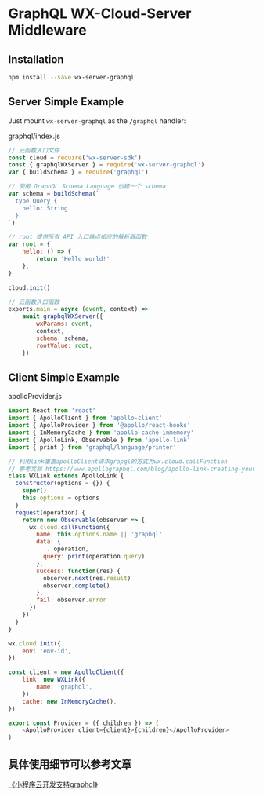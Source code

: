 # GraphQL WX-Cloud-Server Middleware

## Installation

```sh
npm install --save wx-server-graphql
```

## Server Simple Example

Just mount `wx-server-graphql` as the `/graphql` handler:

graphql/index.js

```js
// 云函数入口文件
const cloud = require('wx-server-sdk')
const { graphqlWXServer } = require('wx-server-graphql')
var { buildSchema } = require('graphql')

// 使用 GraphQL Schema Language 创建一个 schema
var schema = buildSchema(`
  type Query {
    hello: String
  }
`)

// root 提供所有 API 入口端点相应的解析器函数
var root = {
	hello: () => {
		return 'Hello world!'
	},
}

cloud.init()

// 云函数入口函数
exports.main = async (event, context) =>
	await graphqlWXServer({
		wxParams: event,
		context,
		schema: schema,
		rootValue: root,
	})
```

## Client Simple Example
apolloProvider.js
```js
import React from 'react'
import { ApolloClient } from 'apollo-client'
import { ApolloProvider } from '@apollo/react-hooks'
import { InMemoryCache } from 'apollo-cache-inmemory'
import { ApolloLink, Observable } from 'apollo-link'
import { print } from 'graphql/language/printer'

// 利用link重置apolloClient请求grapql的方式为wx.cloud.callFunction
// 参考文档 https://www.apollographql.com/blog/apollo-link-creating-your-custom-graphql-client-c865be0ce059/
class WXLink extends ApolloLink {
  constructor(options = {}) {
    super()
    this.options = options
  }
  request(operation) {
    return new Observable(observer => {
      wx.cloud.callFunction({
        name: this.options.name || 'graphql',
        data: {
          ...operation,
          query: print(operation.query)
        },
        success: function(res) {
          observer.next(res.result)
          observer.complete()
        },
        fail: observer.error
      })
    })
  }
}

wx.cloud.init({
	env: 'env-id',
})

const client = new ApolloClient({
	link: new WXLink({
		name: 'graphql',
	}),
	cache: new InMemoryCache(),
})

export const Provider = ({ children }) => (
	<ApolloProvider client={client}>{children}</ApolloProvider>
)
```

## 具体使用细节可以参考文章
[《小程序云开发支持graphql》](https://developers.weixin.qq.com/community/develop/article/doc/000e2e48dbcdc05166aa1a97050813)
